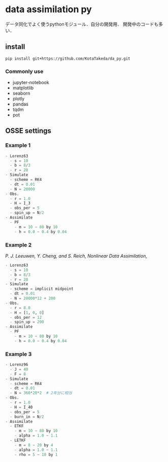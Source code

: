 # data assimilation py
データ同化でよく使うpythonモジュール．自分の開発用．
開発中のコードも多い．

## install
```
pip install git+https://github.com/KotaTakeda/da_py.git
```

### Commonly use
- jupyter-notebook
- matplotlib
- seaborn
- plotly
- pandas
- tqdm
- pot


## OSSE settings
### Example 1
```py
- Lorenz63
  - s = 10
  - b = 8/3
  - r = 28
- Simulate
  - scheme = RK4
  - dt = 0.01
  - N = 20000
- Obs.
  - r = 1.0
  - H = I_3
  - obs_per = 5
  - spin_up = N/2
- Assimilate
  - PF
    - m = 10 ~ 80 by 10
    - h = 0.0 ~ 0.4 by 0.04
```
### Example 2
*P. J. Leeuwen, Y. Cheng, and S. Reich, Nonlinear Data Assimilation,*
```py
- Lorenz63
  - s = 10
  - b = 8/3
  - r = 28
- Simulate
  - scheme = implicit midpoint
  - dt = 0.01
  - N = 20000*12 + 200
- Obs.
  - r = 8.0
  - H = [1, 0, 0]
  - obs_per = 12
  - spin_up = 200
- Assimilate
  - PF
    - m = 10 ~ 80 by 10
    - h = 0.0 ~ 0.4 by 0.04
```

### Example 3
```py
- Lorenz96
  - J = 40
  - F = 8
- Simulate
  - scheme = RK4
  - dt = 0.01
  - N = 360*20*2  # 2年分に相当
- Obs.
  - r = 1.0
  - H = I_40
  - obs_per = 5
  - burn_in = N/2
- Assimilate
  - ETKF
    - m = 10 ~ 80 by 10
    - alpha = 1.0 ~ 1.1
  - LETKF
    - m = 8 ~ 20 by 4
    - alpha = 1.0 ~ 1.1
    - rho = 5 ~ 10 by 1
``````